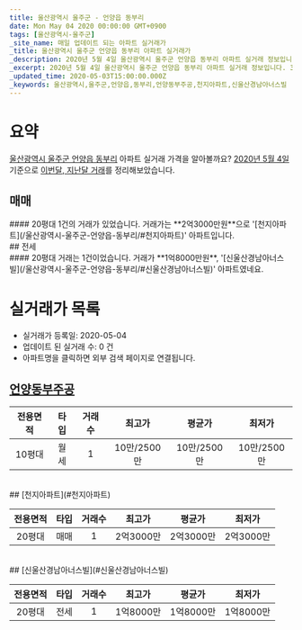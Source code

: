 ```yaml
---
title: 울산광역시 울주군 - 언양읍 동부리
date: Mon May 04 2020 00:00:00 GMT+0900
tags: [울산광역시-울주군]
_site_name: 매일 업데이트 되는 아파트 실거래가
_title: 울산광역시 울주군 언양읍 동부리 아파트 실거래가
_description: 2020년 5월 4일 울산광역시 울주군 언양읍 동부리 아파트 실거래 정보입니다. 3건 아파트 정보가 있습니다.
_excerpt: 2020년 5월 4일 울산광역시 울주군 언양읍 동부리 아파트 실거래 정보입니다. 3건 아파트 정보가 있습니다.
_updated_time: 2020-05-03T15:00:00.000Z
_keywords: 울산광역시,울주군,언양읍,동부리,언양동부주공,천지아파트,신울산경남아너스빌
---
```





# 요약
<ins>울산광역시 울주군 언양읍 동부리</ins> 아파트 실거래 가격을 알아볼까요? <ins>2020년 5월 4일</ins> 기준으로 <ins>이번달, 지난달 거래</ins>를 정리해보았습니다.

## 매매
<div class="container">
<div class="twelve columns" markdown="1">
#### 20평대
1건의 거래가 있었습니다. 거래가는 **2억3000만원**으로 '[천지아파트](/울산광역시-울주군-언양읍-동부리/#천지아파트)' 아파트입니다.
</div>
</div>
## 전세
<div class="container">
<div class="twelve columns" markdown="1">
#### 20평대
거래는 1건이었습니다. 거래가 **1억8000만원**, '[신울산경남아너스빌](/울산광역시-울주군-언양읍-동부리/#신울산경남아너스빌)' 아파트였네요.
</div>
</div>



# 실거래가 목록
- 실거래가 등록일: 2020-05-04
- 업데이트 된 실거래 수: 0 건
- 아파트명을 클릭하면 외부 검색 페이지로 연결됩니다.

## [언양동부주공](#언양동부주공)

|전용면적|타입|거래수|최고가|평균가|최저가|
|:---:|:---:|:---:|:---:|:---:|:---:|
|10평대|<span class="deal-type-3">월세</span>|1|10만/2500만|10만/2500만|10만/2500만|

<br/>
## [천지아파트](#천지아파트)

|전용면적|타입|거래수|최고가|평균가|최저가|
|:---:|:---:|:---:|:---:|:---:|:---:|
|20평대|<span class="deal-type-1">매매</span>|1|2억3000만|2억3000만|2억3000만|

<br/>
## [신울산경남아너스빌](#신울산경남아너스빌)

|전용면적|타입|거래수|최고가|평균가|최저가|
|:---:|:---:|:---:|:---:|:---:|:---:|
|20평대|<span class="deal-type-2">전세</span>|1|1억8000만|1억8000만|1억8000만|

<br/>



